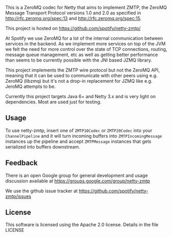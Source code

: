 This is a ZeroMQ codec for Netty that aims to implement ZMTP, the ZeroMQ Message Transport Protocol
versions 1.0 and 2.0 as specified in http://rfc.zeromq.org/spec:13 and http://rfc.zeromq.org/spec:15.

This project is hosted on https://github.com/spotify/netty-zmtp/

At Spotify we use ZeroMQ for a lot of the internal communication between services in the backend.
As we implement more services on top of the JVM we felt the need for more control over the state
of TCP connections, routing, message queue management, etc as well as getting better performance
than seems to be currently possible with the JNI based JZMQ library.

This project implements the ZMTP wire protocol but not the ZeroMQ API, meaning that it can be
used to communicate with other peers using e.g. ZeroMQ (libzmq) but it's not a drop-in
replacement for JZMQ like e.g. JeroMQ attempts to be.

Currently this project targets Java 6+ and Netty 3.x and is very light on dependencies. Most
are used just for testing.

## Usage

To use netty-zmtp, insert one of `ZMTP10Codec` or `ZMTP20Codec` into your `ChannelPipeline` and it
will turn incoming buffers into  `ZMTPIncomingMessage` instances up the pipeline and accept
`ZMTPMessage` instances that gets serialized into buffers downstream.

## Feedback

There is an open Google group for general development and usage discussion available at
https://groups.google.com/group/netty-zmtp

We use the github issue tracker at https://github.com/spotify/netty-zmtp/issues

## License

This software is licensed using the Apache 2.0 license. Details in the file LICENSE